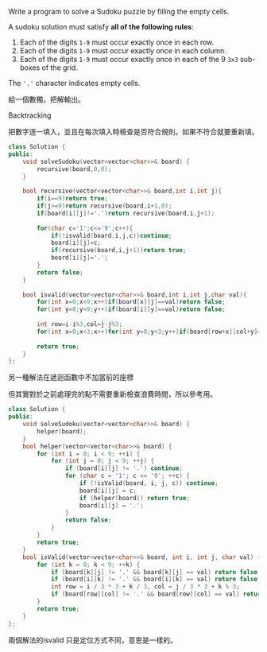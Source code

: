 Write a program to solve a Sudoku puzzle by filling the empty cells.

A sudoku solution must satisfy **all of the following rules**:

1. Each of the digits `1-9` must occur exactly once in each row.
2. Each of the digits `1-9` must occur exactly once in each column.
3. Each of the digits `1-9` must occur exactly once in each of the 9 `3x3` sub-boxes of the grid.

The `'.'` character indicates empty cells.

給一個數獨，把解輸出。

Backtracking

把數字逐一填入，並且在每次填入時檢查是否符合規則。如果不符合就要重新填。

```cpp
class Solution {
public:
    void solveSudoku(vector<vector<char>>& board) {
        recursive(board,0,0);
    }
    
    bool recursive(vector<vector<char>>& board,int i,int j){
        if(i==9)return true;
        if(j>=9)return recursive(board,i+1,0);
        if(board[i][j]!='.')return recursive(board,i,j+1);
        
        for(char c='1';c<='9';c++){
            if(!isvalid(board,i,j,c))continue;
            board[i][j]=c;
            if(recursive(board,i,j+1))return true;
            board[i][j]='.';
        }
        return false;
    }
    
    bool isvalid(vector<vector<char>>& board,int i,int j,char val){
        for(int x=0;x<9;x++)if(board[x][j]==val)return false;
        for(int y=0;y<9;y++)if(board[i][y]==val)return false;
        
        int row=i-i%3,col=j-j%3;
        for(int x=0;x<3;x++)for(int y=0;y<3;y++)if(board[row+x][col+y]==val)return false;
            
        return true;
    }
};

```

另一種解法在遞迴函數中不加當前的座標

但其實對於之前處理完的點不需要重新檢查浪費時間，所以參考用。

```cpp
class Solution {
public:
    void solveSudoku(vector<vector<char>>& board) {
        helper(board);
    }
    bool helper(vector<vector<char>>& board) {
        for (int i = 0; i < 9; ++i) {
            for (int j = 0; j < 9; ++j) {
                if (board[i][j] != '.') continue;
                for (char c = '1'; c <= '9'; ++c) {
                    if (!isValid(board, i, j, c)) continue;
                    board[i][j] = c;
                    if (helper(board)) return true;
                    board[i][j] = '.';
                }
                return false;
            }
        }
        return true;
    }
    bool isValid(vector<vector<char>>& board, int i, int j, char val) {
        for (int k = 0; k < 9; ++k) {
            if (board[k][j] != '.' && board[k][j] == val) return false;
            if (board[i][k] != '.' && board[i][k] == val) return false;
            int row = i / 3 * 3 + k / 3, col = j / 3 * 3 + k % 3;
            if (board[row][col] != '.' && board[row][col] == val) return false;
        }
        return true;
    }
};
```

兩個解法的isvalid 只是定位方式不同，意思是一樣的。